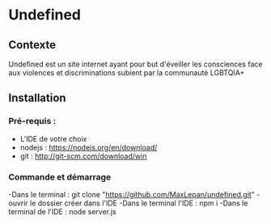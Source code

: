 # Undefined

## Contexte

Undefined est un site internet ayant pour but d'éveiller les consciences face aux violences et discriminations subient par la communauté LGBTQIA+

## Installation

### Pré-requis :

- L'IDE de votre choix
- nodejs : https://nodejs.org/en/download/
- git : http://git-scm.com/download/win

### Commande et démarrage

-Dans le terminal : git clone "https://github.com/MaxLepan/undefined.git"
-ouvrir le dossier créer dans l'IDE
-Dans le terminal l'IDE : npm i
-Dans le terminal de l'IDE : node server.js
